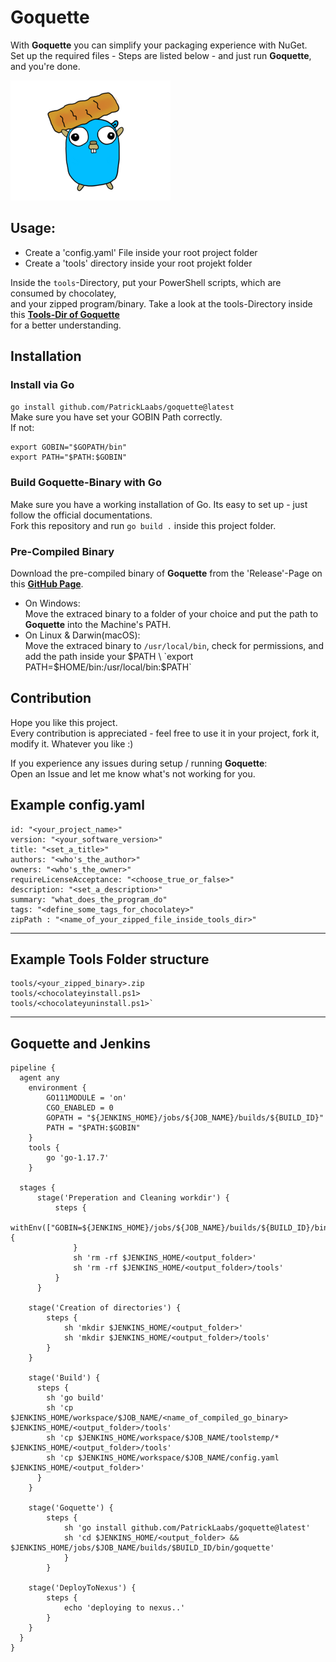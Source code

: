 # Goquette

With **Goquette** you can simplify your packaging experience with NuGet. \
Set up the required files - Steps are listed below - and just run **Goquette**, and you're done.

![Image alt text](images/goquette.png)

## Usage:

* Create a 'config.yaml' File inside your root project folder
* Create a 'tools' directory inside your root projekt folder

Inside the `tools`-Directory, put your PowerShell scripts, which are consumed by chocolatey, \
and your zipped program/binary.
Take a look at the tools-Directory inside this **[Tools-Dir of Goquette](https://github.com/PatrickLaabs/goquette/tree/main/tools)** \
for a better understanding.

## Installation

### Install via Go
`go install github.com/PatrickLaabs/goquette@latest` \
Make sure you have set your GOBIN Path correctly. \
If not:
```
export GOBIN="$GOPATH/bin"
export PATH="$PATH:$GOBIN"
```
### Build Goquette-Binary with Go
Make sure you have a working installation of Go. Its easy to set up - just follow the official documentations. \
Fork this repository and run `go build .` inside this project folder.

### Pre-Compiled Binary
Download the pre-compiled binary of **Goquette** from the 'Release'-Page on this **[GitHub Page](https://github.com/PatrickLaabs/goquette/releases)**.

* On Windows: \
  Move the extraced binary to a folder of your choice and put the path to **Goquette** into the Machine's PATH.
* On Linux & Darwin(macOS): \
  Move the extraced binary to `/usr/local/bin`, check for permissions,
  and add the path inside your $PATH \
  `export PATH=$HOME/bin:/usr/local/bin:$PATH`

## Contribution

Hope you like this project. \
Every contribution is appreciated - feel free to use it in your project, fork it, modify it. Whatever you like :)

If you experience any issues during setup / running **Goquette**: \
Open an Issue and let me know what's not working for you.

##  Example config.yaml

```
id: "<your_project_name>"
version: "<your_software_version>"
title: "<set_a_title>"
authors: "<who's_the_author>"
owners: "<who's_the_owner>"
requireLicenseAcceptance: "<choose_true_or_false>"
description: "<set_a_description>"
summary: "what_does_the_program_do"
tags: "<define_some_tags_for_chocolatey>"
zipPath : "<name_of_your_zipped_file_inside_tools_dir>"
```

---

## Example Tools Folder structure

```
tools/<your_zipped_binary>.zip
tools/<chocolateyinstall.ps1>
tools/<chocolateyuninstall.ps1>`
```

---

## Goquette and Jenkins

```
pipeline {
  agent any
    environment {
        GO111MODULE = 'on'
        CGO_ENABLED = 0
        GOPATH = "${JENKINS_HOME}/jobs/${JOB_NAME}/builds/${BUILD_ID}"
        PATH = "$PATH:$GOBIN"
    }
    tools {
        go 'go-1.17.7'
    }

  stages {
      stage('Preperation and Cleaning workdir') {
          steps {
              withEnv(["GOBIN=${JENKINS_HOME}/jobs/${JOB_NAME}/builds/${BUILD_ID}/bin"]) {
              }
              sh 'rm -rf $JENKINS_HOME/<output_folder>'
              sh 'rm -rf $JENKINS_HOME/<output_folder>/tools'
          }
      }

    stage('Creation of directories') {
        steps {
            sh 'mkdir $JENKINS_HOME/<output_folder>'
            sh 'mkdir $JENKINS_HOME/<output_folder>/tools'
        }
    }

    stage('Build') {
      steps {
        sh 'go build'
        sh 'cp $JENKINS_HOME/workspace/$JOB_NAME/<name_of_compiled_go_binary> $JENKINS_HOME/<output_folder>/tools'
        sh 'cp $JENKINS_HOME/workspace/$JOB_NAME/toolstemp/* $JENKINS_HOME/<output_folder>/tools'
        sh 'cp $JENKINS_HOME/workspace/$JOB_NAME/config.yaml $JENKINS_HOME/<output_folder>'
      }
    }

    stage('Goquette') {
        steps {
            sh 'go install github.com/PatrickLaabs/goquette@latest'
            sh 'cd $JENKINS_HOME/<output_folder> && $JENKINS_HOME/jobs/$JOB_NAME/builds/$BUILD_ID/bin/goquette'
            }
        }

    stage('DeployToNexus') {
        steps {
            echo 'deploying to nexus..'
        }
    }
  }
}
```